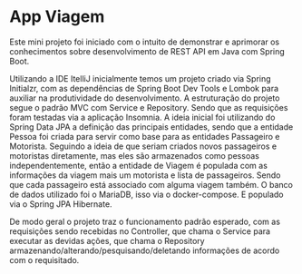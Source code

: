 # App Viagem
Este mini projeto foi iniciado com o intuito de demonstrar e aprimorar os conhecimentos sobre desenvolvimento de REST API em Java com Spring Boot.

Utilizando a IDE ItelliJ inicialmente temos um projeto criado via Spring Initialzr, com as dependências de Spring Boot Dev Tools e Lombok para auxiliar na produtividade do desenvolvimento. A estruturação do projeto segue o padrão MVC com Service e Repository. Sendo que as requisições foram testadas via a aplicação Insomnia.
A ideia inicial foi utilizando do Spring Data JPA a definição das principais entidades, sendo que a entidade Pessoa foi criada para servir como base para as entidades Passageiro e Motorista. Seguindo a ideia de que seriam criados novos passageiros e motoristas diretamente, mas eles são armazenados como pessoas independentemente, então a entidade de Viagem é populada com as informações da viagem mais um motorista e lista de passageiros. Sendo que cada passageiro está associado com alguma viagem também.
O banco de dados utilizado foi o MariaDB, isso via o docker-compose. E populado via o Spring JPA Hibernate.

De modo geral o projeto traz o funcionamento padrão esperado, com as requisições sendo recebidas no Controller, que chama o Service para executar as devidas ações, que chama o Repository armazenando/alterando/pesquisando/deletando informações de acordo com o requisitado.
